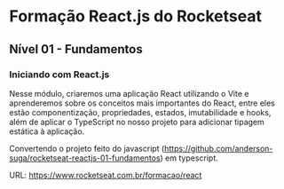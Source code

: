 # Formação React.js do Rocketseat

## Nível 01 - Fundamentos

### Iniciando com React.js

Nesse módulo, criaremos uma aplicação React utilizando o Vite e aprenderemos sobre os conceitos mais importantes do React, entre eles estão componentização, propriedades, estados, imutabilidade e hooks, além de aplicar o TypeScript no nosso projeto para adicionar tipagem estática à aplicação.

Convertendo o projeto feito do javascript (https://github.com/anderson-suga/rocketseat-reactjs-01-fundamentos) em typescript.

URL: https://www.rocketseat.com.br/formacao/react